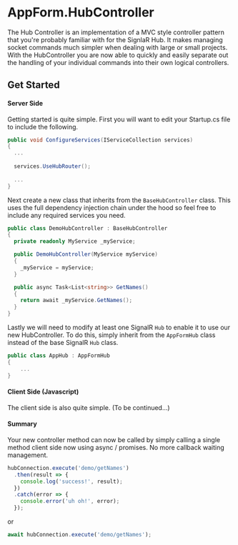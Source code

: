# AppForm.HubController

The Hub Controller is an implementation of a MVC style controller pattern that you're probably familiar with for the SignlaR Hub. It makes managing socket commands much simpler when dealing with large or small projects. With the HubController you are now able to quickly and easily separate out the handling of your individual commands into their own logical controllers. 

## Get Started

#### Server Side

Getting started is quite simple. First you will want to edit your Startup.cs file to include the following.

```csharp
public void ConfigureServices(IServiceCollection services)
{
  ...
  
  services.UseHubRouter();
  
  ...
}
```

Next create a new class that inherits from the `BaseHubController` class. This uses the full dependency injection chain under the hood so feel free to include any required services you need.

```csharp
public class DemoHubController : BaseHubController
{
  private readonly MyService _myService;

  public DemoHubController(MyService myService)
  {
  	_myService = myService;
  }

  public async Task<List<string>> GetNames()
  {
  	return await _myService.GetNames();
  }
}
```

Lastly we will need to modify at least one SignalR `Hub` to enable it to use our new HubController. To do this, simply inherit from the `AppFormHub` class instead of the base SignalR `Hub` class.

```csharp
public class AppHub : AppFormHub
{
	...
}
```

#### Client Side (Javascript)

The client side is also quite simple. (To be continued...)


#### Summary

Your new controller method can now be called by simply calling a single method client side now using async / promises. No more callback waiting management.

```javascript
hubConnection.execute('demo/getNames')
  .then(result => {
    console.log('success!', result);
  })
  .catch(error => {
    console.error('uh oh!', error);
  });
```
 
 or

```javascript
await hubConnection.execute('demo/getNames');
````